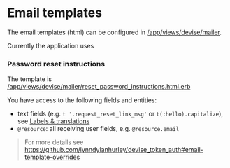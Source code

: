 # Email templates

The email templates (html) can be configured in [/app/views/devise/mailer](https://github.com/impactoss/impactoss-server/tree/master/app/views/devise/mailer).

Currently the application uses

### Password reset instructions

The template is [/app/views/devise/mailer/reset_password_instructions.html.erb](https://github.com/impactoss/impactoss-server/blob/master/app/views/devise/mailer/reset_password_instructions.html.erb)

You have access to the following fields and entities:
- text fields (e.g. `t '.request_reset_link_msg'` or `t(:hello).capitalize`), see [Labels & translations](server-config/locales.md)
- `@resource`: all receiving user fields, e.g. `@resource.email`

> For more details see https://github.com/lynndylanhurley/devise_token_auth#email-template-overrides
